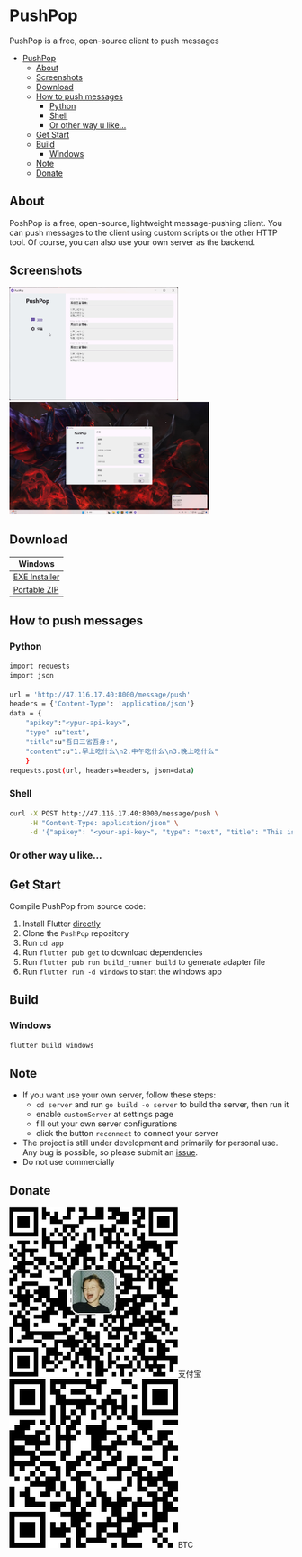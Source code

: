 # PushPop

[github]: https://github.com/unrollable/pushpop

PushPop is a free, open-source client to push messages

- [PushPop](#pushpop)
  - [About](#about)
  - [Screenshots](#screenshots)
  - [Download](#download)
  - [How to push messages](#how-to-push-messages)
    - [Python](#python)
    - [Shell](#shell)
    - [Or other way u like...](#or-other-way-u-like)
  - [Get Start](#get-start)
  - [Build](#build)
    - [Windows](#windows)
  - [Note](#note)
  - [Donate](#donate)


## About
PoshPop is a free, open-source, lightweight message-pushing client. You can push messages to the client using custom scripts or the other HTTP tool. 
Of course, you can also use your own server as the backend.

## Screenshots
<img src="/doc/images/screenshot-message.jpg" alt="Screenshot Message" width="300" /><img src="/doc/images/screenshot-notice.jpg" alt="Screenshot Notice" width="355" />

## Download

| Windows                 |
|-------------------------|
| [EXE Installer][latest] |
| [Portable ZIP][latest]  |

[latest]: https://github.com/unrollable/pushpop/releases/latest

## How to push messages

### Python

```bash
import requests
import json

url = 'http://47.116.17.40:8000/message/push'
headers = {'Content-Type': 'application/json'}
data = {
    "apikey":"<ypur-api-key>",
    "type" :u"text",
    "title":u"吾日三省吾身:",
    "content":u"1.早上吃什么\n2.中午吃什么\n3.晚上吃什么"
    }
requests.post(url, headers=headers, json=data)
```

### Shell

```bash
curl -X POST http://47.116.17.40:8000/message/push \
     -H "Content-Type: application/json" \
     -d '{"apikey": "<your-api-key>", "type": "text", "title": "This is Title", "content": "This is Content"}'
```

### Or other way u like...


## Get Start

Compile PushPop from source code:

1. Install Flutter [directly](https://flutter.dev)
2. Clone the `PushPop` repository
3. Run `cd app`
4. Run `flutter pub get` to download dependencies
5. Run `flutter pub run build_runner build` to generate adapter file
6. Run `flutter run -d windows` to start the windows app


## Build

### Windows

```bash
flutter build windows
```

## Note
- If you want use your own server, follow these steps:
  -  `cd server` and run `go build -o server` to build the server, then run it
  -  enable `customServer` at settings page
  -  fill out your own server configurations
  -  click the button `reconnect` to connect your server
- The project is still under development and primarily for personal use. Any bug is possible, so please submit an [issue](https://github.com/unrollable/pushpop/issues).
- Do not use commercially

## Donate
<img src="/doc/images/alipay.jpg" alt="支付宝" width="300" />支付宝<img src="/doc/images/btc.jpg" alt="BTC" width="300" />BTC
